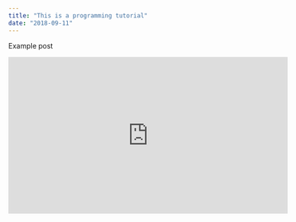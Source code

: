 ```yaml
---
title: "This is a programming tutorial"
date: "2018-09-11"
---
```


Example post

<iframe width="560" height="315" src="https://www.youtube.com/embed/4n0xNbfJLR8" frameborder="0" allowfullscreen></iframe>